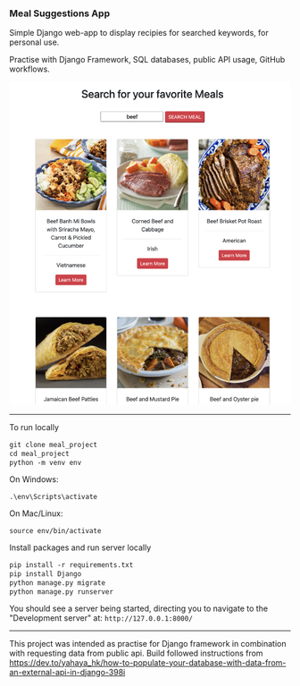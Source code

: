 ### Meal Suggestions App

Simple Django web-app to display recipies for searched keywords, for personal use.

Practise with Django Framework, SQL databases, public API usage, GitHub workflows.

![alt text](images/meal_suggestions_example.png)

---
To run locally
```
git clone meal_project
cd meal_project
python -m venv env
```
On Windows:
```
.\env\Scripts\activate
```
On Mac/Linux:
```
source env/bin/activate
```
Install packages and run server locally
```
pip install -r requirements.txt
pip install Django
python manage.py migrate
python manage.py runserver
```

You should see a server being started, directing you to navigate to the "Development server" at: 
`http://127.0.0.1:8000/`

---

This project was intended as practise for Django framework in combination with requesting data from public api. Build followed instructions from https://dev.to/yahaya_hk/how-to-populate-your-database-with-data-from-an-external-api-in-django-398i
